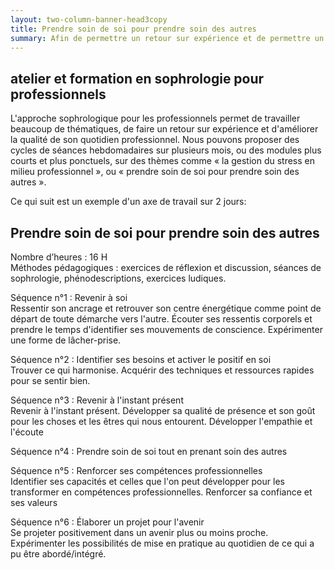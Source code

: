 ```yaml
---
layout: two-column-banner-head3copy
title: Prendre soin de soi pour prendre soin des autres
summary: Afin de permettre un retour sur expérience et de permettre un mieux être au travail, la sophrologie offre des séances adaptées aux problématiques des professionnels parfois en difficultés.
---
```

## atelier et formation en sophrologie pour professionnels
L'approche sophrologique pour les professionnels permet de travailler beaucoup de thématiques, de faire un retour sur expérience et d'améliorer la qualité de son quotidien professionnel. Nous pouvons proposer des cycles de séances hebdomadaires sur plusieurs mois, ou des modules plus courts et plus ponctuels, sur des thèmes comme «&nbsp;la gestion du stress en milieu professionnel&nbsp;», ou «&nbsp;prendre soin de soi pour prendre soin des autres&nbsp;».

Ce qui suit est un exemple  d'un axe de travail sur 2 jours:  

## Prendre soin de soi pour prendre soin des autres


Nombre d’heures : 16 H  
Méthodes pédagogiques : exercices de réflexion et discussion, séances de sophrologie, phénodescriptions, exercices ludiques.


Séquence n°1 :
Revenir à soi  
Ressentir son ancrage et retrouver son centre énergétique comme point de départ de toute démarche vers l'autre. Écouter ses ressentis corporels et prendre le temps d'identifier ses mouvements de conscience. Expérimenter une forme de lâcher-prise.

Séquence n°2 : Identifier ses besoins et activer le positif en soi  
Trouver ce qui harmonise. Acquérir des techniques et ressources rapides pour se sentir bien.

Séquence n°3 : Revenir à l'instant présent  
Revenir à l'instant présent. Développer sa qualité de présence et son goût pour les choses et les êtres qui nous entourent. Développer l'empathie et l'écoute

Séquence n°4 : Prendre soin de soi tout en prenant soin des autres

Séquence n°5 : Renforcer ses compétences professionnelles  
Identifier ses capacités et celles que l'on peut développer pour les transformer en compétences professionnelles. Renforcer sa confiance et ses valeurs

Séquence n°6 : Élaborer un projet pour l'avenir  
Se projeter positivement dans un avenir plus ou moins proche. Expérimenter les possibilités de mise en pratique au quotidien de ce qui a pu être abordé/intégré.
